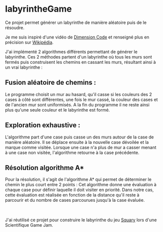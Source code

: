 # labyrintheGame

Ce projet permet générer un labyrinthe de manière aléatoire puis de le résoudre. 

Je me suis inspiré d'une vidéo de <a href="https://www.youtube.com/watch?v=K7vaT8bZRuk">Dimension Code</a> et renseigné plus en précision sur 
<a href="https://fr.wikipedia.org/wiki/Mod%C3%A9lisation_math%C3%A9matique_d%27un_labyrinthe" target="_blank">Wikipédia</a>. 

J'ai implémenté 2 algorithmes différents permettant de générer le labyrinthe.
Ces 2 méthodes partent d'un labyrinthe où tous les murs sont fermés puis construisent les chemins en cassant les murs,
résultant ainsi à un vrai labyrinthe :

## Fusion aléatoire de chemins : 
Le programme choisit un mur au hasard, 
qu'il casse si les couleurs des 2 cases à côté sont différentes, 
une fois le mur cassé, la couleur des cases et de l'ancien mur sont uniformisés.
A la fin du programme il ne reste ainsi plus qu'une seule couleur et le labyrinthe est formé.

## Exploration exhaustive :
L'algorithme part d'une case puis casse un des murs autour de la case de manière aléatoire.
Il se déplace ensuite à la nouvelle case dévoilée et la marque comme visitée.
Lorsque une case n'a plus de mur a casser menant à une case non visitée, l'algorithme retourne à la case précédente.

## Résolution algorithme A*
Pour la résolution, il s'agit de l'algorithme A* qui permet de déterminer le chemin le plus court entre 2 points :
Cet algorithme donne une évaluation à chaque case pour définir laquelle il doit visiter en priorité.
Dans notre cas, cette évaluation est réalisée en fonction de la distance qu'il reste à parcourir et du nombre de cases parcourues jusqu'à la case évaluée.

<br><br>
J'ai réutilisé ce projet pour construire le labyrinthe du jeu <a href="https://github.com/Mariusfaitducode/SquaryGame">Squary</a> lors d'une Scientifique Game Jam.
